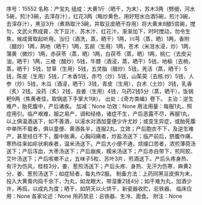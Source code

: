序号：15552
名称：产宝丸
组成：大黄1斤（晒干，为末），苏木3两（劈细，河水5碗，煎汁3碗，去滓存汁），红花3两（略炒黄色，用好短水白酒5碗，煎汁3碗，去滓存汁），黑豆3升（煮熟取汁3碗，并取豆皮晒干存用）将大黄末8醋5宫碗，搅匀，文武火熬成膏，次下豆汁、苏木汁、红花汁，渐渐加下，时时搅动，勿令生焦，候成膏取起听用。当归（酒洗，蒸，晒干）1两，川芎（蒸，晒）1两，香附（醋炒）1两，熟地（晒干）1两，玄胡（生用）1两，苍术（米泔水浸，炒）1两，蒲黄（微炒）1两，赤茯苓（蒸，晒）1两，白茯苓（蒸，晒）1两，桃仁（去皮尖油，晒干）1两，三棱（醋炒）5钱，牛膝（酒浸，蒸，晒干）5钱，地榆（去梢，蒸，晒干）5钱，甘草（生用）5钱，五灵脂（醋炒）5钱，羌活（蒸，晒干）5钱，陈皮（生用）5钱，广木香5钱，赤芍（炒）5钱，山茱萸（去核.炒）5钱，人参（炒）5钱，木瓜（酒浸，晒干）3钱，青皮（生用），白术（土炒）3钱，乳香（炙）2钱，没药（炙）2钱，良姜（生用）4钱，乌药2钱5分（蒸，晒干），饭锅粑9两（焦黄者佳，取锅底下手掌大1块）。
出处：《奇方类编》卷下。
主治：逆生难产，胎死腹中，产后诸疾。
加减：None
功效：None
用法用量：每服1丸，照症用引。临产艰难，服之易产，调和经络，诸症不生，产后恶露不尽，再服1丸，以上俱温酒送下，如不善酒，以滚水对酒加童便少许尤妙；或变生异症，或胎死腹中单所不载者，俱以童便、黄酒各半，连服2丸，立效；产后胞衣不下，及逆生难产，甚至经日不下，腹中胀满，心胸闷痛者，炒盐汤送下；临产前后，脐腹作痛，寒热往来如疟状痢疾者，温米汤送下。产后大小便不通，烦燥口苦者，浓煎薄荷汤送下；产后泻血，大枣汤送下；产后崩疾，糯米汤送下；产后赤白带下，煎阿胶、艾叶汤送下；产后咳嗽不止，五味子5粒、苏叶3片，煎酒送下。产后头疼身热、有汗为伤风，桂枝3分，姜、葱煎汤送下；产后头疼、身热、无汗为伤寒，麻黄2分，姜、葱煎汤送下；如症轻者，每丸作2服。
制备方法：上药同黑豆皮俱为末，投入大黄膏内捣千余下，为丸，如龙眼大，带湿重2钱4分；如干难为丸，加酒少许，再捣，以成丸为度；晒干，如阴天以火烘干，新瓷器收贮，忌铁器。
临床应用：None
各家论述：None
用药禁忌：忌铁器、生冷、面食。
附注：None
